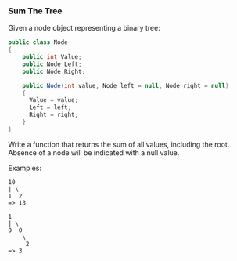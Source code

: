 ### Sum The Tree

Given a node object representing a binary tree:

```c#
public class Node
{  
    public int Value;  
    public Node Left;  
    public Node Right;

    public Node(int value, Node left = null, Node right = null)
    {
      Value = value;
      Left = left;
      Right = right;
    }
}  
```
Write a function that returns the sum of all values, including the root. Absence of a node will be indicated with a null value.

Examples:
```
10
| \
1  2
=> 13

1
| \
0  0
    \
     2
=> 3


